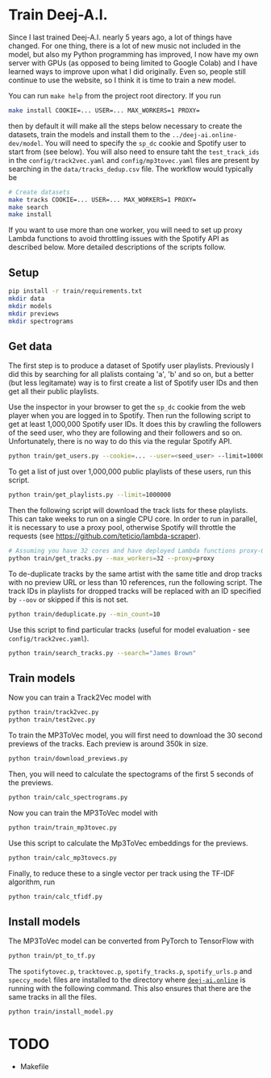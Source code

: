# Train Deej-A.I.

Since I last trained Deej-A.I. nearly 5 years ago, a lot of things have changed. For one thing, there is a lot of new music not included in the model, but also my Python programming has improved, I now have my own server with GPUs (as opposed to being limited to Google Colab) and I have learned ways to improve upon what I did originally. Even so, people still continue to use the website, so I think it is time to train a new model.

You can run `make help` from the project root directory. If you run

```bash
make install COOKIE=... USER=... MAX_WORKERS=1 PROXY=
```

then by default it will make all the steps below necessary to create the datasets, train the models and install them to the `../deej-ai.online-dev/model`. You will need to specify the `sp_dc` cookie and Spotify user to start from (see below). You will also need to ensure taht the `test_track_ids` in the `config/track2vec.yaml` and `config/mp3tovec.yaml` files are present by searching in the `data/tracks_dedup.csv` file. The workflow would typically be

```bash
# Create datasets
make tracks COOKIE=... USER=... MAX_WORKERS=1 PROXY=
make search
make install
```

If you want to use more than one worker, you will need to set up proxy Lambda functions to avoid throttling issues with the Spotify API as described below. More detailed descriptions of the scripts follow.

## Setup

```bash
pip install -r train/requirements.txt
mkdir data
mkdir models
mkdir previews
mkdir spectrograms
```

## Get data

The first step is to produce a dataset of Spotify user playlists. Previously I did this by searching for all plalists containg 'a', 'b' and so on, but a better (but less legitamate) way is to first create a list of Spotify user IDs and then get all their public playlists.

Use the inspector in your browser to get the `sp_dc` cookie from the web player when you are logged in to Spotify. Then run the following script to get at least 1,000,000 Spotify user IDs. It does this by crawling the followers of the seed user, who they are following and their followers and so on. Unfortunately, there is no way to do this via the regular Spotify API.

```bash
python train/get_users.py --cookie=... --user=<seed_user> --limit=1000000
```

To get a list of just over 1,000,000 public playlists of these users, run this script.

```bash
python train/get_playlists.py --limit=1000000
```

Then the following script will download the track lists for these playlists. This can take weeks to run on a single CPU core. In order to run in parallel, it is necessary to use a proxy pool, otherwise Spotify will throttle the requests (see https://github.com/teticio/lambda-scraper).

```bash
# Assuming you have 32 cores and have deployed Lambda functions proxy-0 ... proxy-31 for the proxy pool 
python train/get_tracks.py --max_workers=32 --proxy=proxy
```

To de-duplicate tracks by the same artist with the same title and drop tracks with no preview URL or less than 10 references, run the following script. The track IDs in playlists for dropped tracks will be replaced with an ID specified by `--oov` or skipped if this is not set.

```bash
python train/deduplicate.py --min_count=10
```

Use this script to find particular tracks (useful for model evaluation - see `config/track2vec.yaml`).

```bash
python train/search_tracks.py --search="James Brown"
```

## Train models

Now you can train a Track2Vec model with
```bash
python train/track2vec.py
python train/test2vec.py
```

To train the MP3ToVec model, you will first need to download the 30 second previews of the tracks. Each preview is around 350k in size.

```bash
python train/download_previews.py
```

Then, you will need to calculate the spectograms of the first 5 seconds of the previews.
```bash
python train/calc_spectrograms.py
```

Now you can train the MP3ToVec model with
```bash
python train/train_mp3tovec.py
```

Use this script to calculate the Mp3ToVec embeddings for the previews.
```bash
python train/calc_mp3tovecs.py
```

Finally, to reduce these to a single vector per track using the TF-IDF algorithm, run
```bash
python train/calc_tfidf.py
```

## Install models

The MP3ToVec model can be converted from PyTorch to TensorFlow with
```bash
python train/pt_to_tf.py
```

The `spotifytovec.p`, `tracktovec.p`, `spotify_tracks.p`, `spotify_urls.p` and `speccy_model` files are installed to the directory where [`deej-ai.online`](https://github.com/teticio/deej-ai.online-app) is running with the following command. This also ensures that there are the same tracks in all the files.
```bash
python train/install_model.py
```

# TODO
* Makefile
